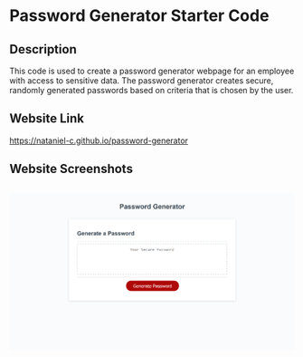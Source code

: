 # Password Generator Starter Code

## Description

This code is used to create a password generator webpage for an employee with access to sensitive data. The password generator creates secure, randomly generated passwords based on criteria that is chosen by the user.

## Website Link

https://nataniel-c.github.io/password-generator

## Website Screenshots

![screenshot1](./pw-gen-screenshot-1.PNG)
---

